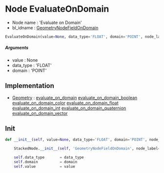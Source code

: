 # Node EvaluateOnDomain

- Node name : 'Evaluate on Domain'
- bl_idname : [GeometryNodeFieldOnDomain](https://docs.blender.org/api/current/bpy.types.{bl_idname}.html)


``` python
EvaluateOnDomain(value=None, data_type='FLOAT', domain='POINT', node_label=None, node_color=None)
```
##### Arguments

- value : None
- data_type : 'FLOAT'
- domain : 'POINT'

## Implementation

- [Geometry](/docs/GeoNodes/Geometry.md) : [evaluate_on_domain](/docs/GeoNodes/Geometry.md#evaluate_on_domain) [evaluate_on_domain_boolean](/docs/GeoNodes/Geometry.md#evaluate_on_domain_boolean) [evaluate_on_domain_color](/docs/GeoNodes/Geometry.md#evaluate_on_domain_color) [evaluate_on_domain_float](/docs/GeoNodes/Geometry.md#evaluate_on_domain_float) [evaluate_on_domain_int](/docs/GeoNodes/Geometry.md#evaluate_on_domain_int) [evaluate_on_domain_quaternion](/docs/GeoNodes/Geometry.md#evaluate_on_domain_quaternion) [evaluate_on_domain_vector](/docs/GeoNodes/Geometry.md#evaluate_on_domain_vector)

## Init

``` python
def __init__(self, value=None, data_type='FLOAT', domain='POINT', node_label=None, node_color=None):

    StackedNode.__init__(self, 'GeometryNodeFieldOnDomain', node_label=node_label, node_color=node_color)

    self.data_type       = data_type
    self.domain          = domain
    self.value           = value
```
